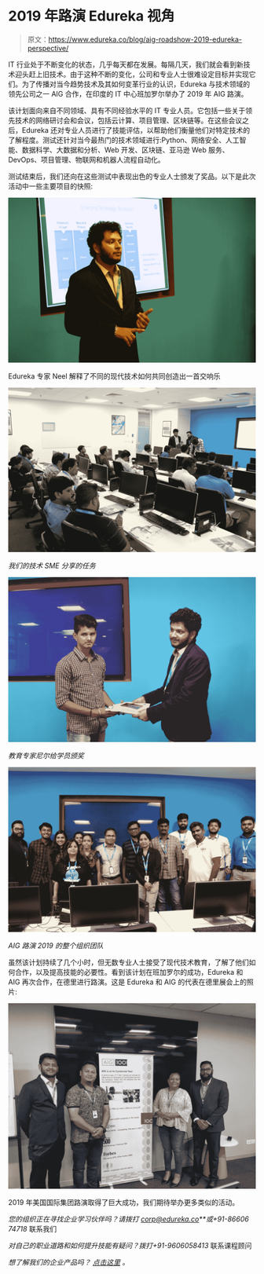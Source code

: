 # 2019 年路演 Edureka 视角

> 原文：<https://www.edureka.co/blog/aig-roadshow-2019-edureka-perspective/>

IT 行业处于不断变化的状态，几乎每天都在发展。每隔几天，我们就会看到新技术迎头赶上旧技术。由于这种不断的变化，公司和专业人士很难设定目标并实现它们。为了传播对当今趋势技术及其如何变革行业的认识，Edureka 与技术领域的领先公司之一 AIG 合作，在印度的 IT 中心班加罗尔举办了 2019 年 AIG 路演。

该计划面向来自不同领域、具有不同经验水平的 IT 专业人员。它包括一些关于领先技术的网络研讨会和会议，包括云计算、项目管理、区块链等。在这些会议之后，Edureka 还对专业人员进行了技能评估，以帮助他们衡量他们对特定技术的了解程度。测试还针对当今最热门的技术领域进行:Python、网络安全、人工智能、数据科学、大数据和分析、Web 开发、区块链、亚马逊 Web 服务、DevOps、项目管理、物联网和机器人流程自动化。

测试结束后，我们还向在这些测试中表现出色的专业人士颁发了奖品。以下是此次活动中一些主要项目的快照:

![AIG Roadshow 2019 - The Edureka Perspective (1)](img/b622e6a3a6c3392185d637e3dca161eb.png)

Edureka 专家 Neel 解释了不同的现代技术如何共同创造出一首交响乐

![AIG Roadshow 2019 - The Edureka Perspective (2)](img/640579572cf76c7cade0f3477b25ad4e.png)

*我们的技术 SME 分享的任务*

![AIG Roadshow 2019 - The Edureka Perspective (2)](img/973699c2b366114015d4b13fa4222ec1.png)

*教育专家尼尔给学员颁奖*

![AIG Roadshow 2019 - The Edureka Perspective (1)](img/fbf9cf7752f3dce69faddd36e691695f.png)

*AIG 路演 2019 的整个组织团队*

虽然该计划持续了几个小时，但无数专业人士接受了现代技术教育，了解了他们如何合作，以及提高技能的必要性。看到该计划在班加罗尔的成功，Edureka 和 AIG 再次合作，在德里进行路演。这是 Edureka 和 AIG 的代表在德里展会上的照片:

![AIG Roadshow 2019 - The Edureka Perspective (5)a](img/8f3692c9d264a61c513aaf26fc06a8f1.png)

2019 年美国国际集团路演取得了巨大成功，我们期待举办更多类似的活动。

*您的组织正在寻找企业学习伙伴吗？请拨打 corp@edureka.co**或+91-86606 74718* 联系我们

*对自己的职业道路和如何提升技能有疑问？拨打+91-9606058413* 联系课程顾问

*想了解我们的企业产品吗？* [*点击这里*](https://www.edureka.co/corporate-training) *。*